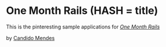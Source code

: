 # One Month Rails (HASH = title)

This is the pinteresting sample applications for
[*One Month Rails*](http://onemonthrails.com)

by [Candido Mendes](https://www.facebook.com/ck.mendes)